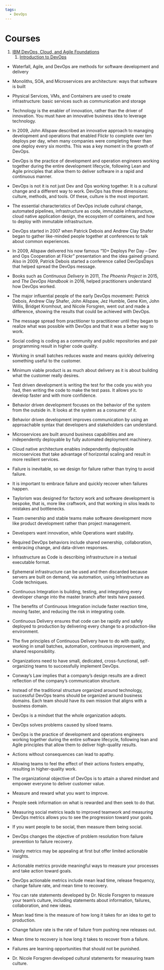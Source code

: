```yaml
---
tags:
  - DevOps
---
```

# Courses
1. [IBM DevOps, Cloud, and Agile Foundations](https://www.coursera.org/programs/allegiant-giving-corporation-on-demand-learning-program-mjqmr/specializations/devops-cloud-and-agile-foundations)
	1. [Introduction to DevOps](https://www.coursera.org/learn/intro-to-devops/)

- Waterfall, Agile, and DevOps are methods for software development and delivery
- Monoliths, SOA, and Microservices are architecture: ways that software is built
- Physical Services, VMs, and Containers are used to create infrastructure: basic services such as communication and storage

- Technology is the enabler of innovation, rather than the driver of innovation. You must have an innovative business idea to leverage technology.
- In 2009, John Allspaw described an innovative approach to managing development and operations that enabled Flickr to complete over ten deploys per day, when many companies were completing fewer than one deploy every six months. This was a key moment in the growth of DevOps.
- DevOps is the practice of development and operation engineers working together during the entire development lifecycle, following Lean and Agile principles that allow them to deliver software in a rapid and continuous manner.
- DevOps is not it is not just Dev and Ops working together. It is a cultural change and a different way to work. DevOps has three dimensions: culture, methods, and tools. Of these, culture is the most important.
- The essential characteristics of DevOps include cultural change, automated pipelines, infrastructure as code, immutable infrastructure, cloud native application design, the ecosystem of containers, and how to deploy with immutable infrastructure.
- DevOps started in 2007 when Patrick Debois and Andrew Clay Shafer began to gather like-minded people together at conferences to talk about common experiences.
- In 2009, Allspaw delivered his now famous “10+ Deploys Per Day – Dev and Ops Cooperation at Flickr” presentation and the idea gained ground. Also in 2009, Patrick Debois started a conference called DevOpsDays that helped spread the DevOps message.
- Books such as _Continuous Delivery_ in 2011, _The Phoenix Project_ in 2015, and _The DevOps Handbook_ in 2016, helped practitioners understand how DevOps worked.
- The major influential people of the early DevOps movement: Patrick Debois, Andrew Clay Shafer, John Allspaw, Jez Humble, Gene Kim, John Willis, Bridget Kromhout, and Nicole Forsgren, went out and made a difference, showing the results that could be achieved with DevOps.
- The message spread from practitioner to practitioner until they began to realize what was possible with DevOps and that it was a better way to work.

- Social coding is coding as a community and public repositories and pair programming result in higher code quality.
- Working in small batches reduces waste and means quickly delivering something useful to the customer.
- Minimum viable product is as much about delivery as it is about building what the customer really desires.
- Test driven development is writing the test for the code you wish you had, then writing the code to make the test pass. It allows you to develop faster and with more confidence.
- Behavior driven development focuses on the behavior of the system from the outside in. It looks at the system as a consumer of it.
- Behavior driven development improves communication by using an approachable syntax that developers and stakeholders can understand.
- Microservices are built around business capabilities and are independently deployable by fully automated deployment machinery.
- Cloud native architecture enables independently deployable microservices that take advantage of horizontal scaling and result in more resilient services.
- Failure is inevitable, so we design for failure rather than trying to avoid failure.
- It is important to embrace failure and quickly recover when failures happen.

- Taylorism was designed for factory work and software development is bespoke, that is, more like craftwork, and that working in silos leads to mistakes and bottlenecks.
- Team ownership and stable teams make software development more like product development rather than project management.
- Developers want innovation, while Operations want stability.
- Required DevOps behaviors include shared ownership, collaboration, embracing change, and data-driven responses.
- Infrastructure as Code is describing infrastructure in a textual executable format.
- Ephemeral infrastructure can be used and then discarded because servers are built on demand, via automation, using Infrastructure as Code techniques.
- Continuous Integration is building, testing, and integrating every developer change into the master branch after tests have passed.
- The benefits of Continuous Integration include faster reaction time, moving faster, and reducing the risk in integrating code.
- Continuous Delivery ensures that code can be rapidly and safely deployed to production by delivering every change to a production-like environment.
- The five principles of Continuous Delivery have to do with quality, working in small batches, automation, continuous improvement, and shared responsibility.

- Organizations need to have small, dedicated, cross-functional, self-organizing teams to successfully implement DevOps.
- Conway’s Law implies that a company’s design results are a direct reflection of the company’s communication structure.
- Instead of the traditional structure organized around technology, successful DevOps teams should be organized around business domains. Each team should have its own mission that aligns with a business domain.
- DevOps is a mindset that the whole organization adopts.
- DevOps solves problems caused by siloed teams.
- DevOps is the practice of development and operations engineers working together during the entire software lifecycle, following lean and Agile principles that allow them to deliver high-quality results.
- Actions without consequences can lead to apathy.
- Allowing teams to feel the effect of their actions fosters empathy, resulting in higher-quality work.
- The organizational objective of DevOps is to attain a shared mindset and empower everyone to deliver customer value.

- Measure and reward what you want to improve.
- People seek information on what is rewarded and then seek to do that.
- Measuring social metrics leads to improved teamwork and measuring DevOps metrics allows you to see the progression toward your goals.
- If you want people to be social, then measure them being social.
- DevOps changes the objective of problem resolution from failure prevention to failure recovery.
- Vanity metrics may be appealing at first but offer limited actionable insights.
- Actionable metrics provide meaningful ways to measure your processes and take action toward goals.
- DevOps actionable metrics include mean lead time, release frequency, change failure rate, and mean time to recovery.
- You can rate statements developed by Dr. Nicole Forsgren to measure your team’s culture, including statements about information, failures, collaboration, and new ideas.
- Mean lead time is the measure of how long it takes for an idea to get to production.
- Change failure rate is the rate of failure from pushing new releases out.
- Mean time to recovery is how long it takes to recover from a failure.
- Failures are learning opportunities that should not be punished.
- Dr. Nicole Forsgren developed cultural statements for measuring team culture.

